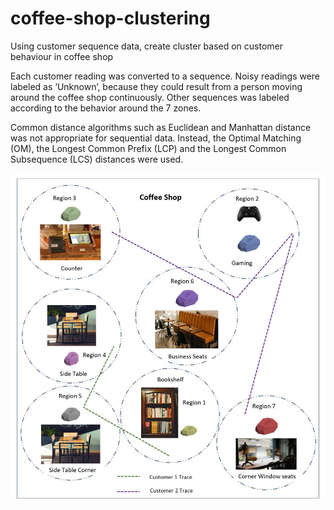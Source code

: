 # coffee-shop-clustering
Using customer sequence data, create cluster based on customer behaviour in coffee shop


Each customer reading was converted to a sequence. Noisy readings were labeled as ‘Unknown’, because they could result from a person moving around the coffee shop continuously. Other sequences was labeled according to the behavior around the 7 zones.

Common distance algorithms such as Euclidean and Manhattan distance was not appropriate for sequential data. Instead, the Optimal Matching (OM), the Longest Common Prefix (LCP) and the Longest Common Subsequence (LCS) distances were used.


![Shop Layout](https://github.com/SakibShahriar95/coffee-shop-clustering/blob/master/Coffee%20Shop%20Outline.JPG)
